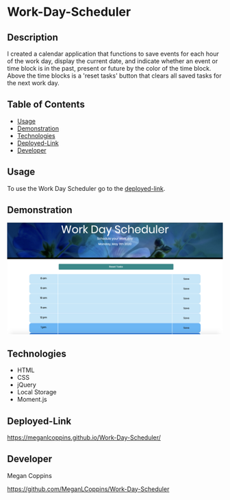 # Work-Day-Scheduler

## Description

I created a calendar application that functions to save events for each hour of the work day, display the current date, and indicate whether an event or time block is in the past, present or future by the color of the time block. Above the time blocks is a 'reset tasks' button that clears all saved tasks for the next work day.

## Table of Contents
* [Usage](#Usage)
* [Demonstration](#Demonstration)
* [Technologies](#Technologies)
* [Deployed-Link](#Deployed-Link)
* [Developer](#Developer)

## Usage

To use the Work Day Scheduler go to the [deployed-link](https://meganlcoppins.github.io/Work-Day-Scheduler/).

## Demonstration

<img src="https://github.com/MeganLCoppins/Work-Day-Scheduler/blob/master/assets/images/WorkDayScheduler.png?raw=true" alt="work day scheduler app">

## Technologies
* HTML
* CSS
* jQuery
* Local Storage
* Moment.js

## Deployed-Link
 
 https://meganlcoppins.github.io/Work-Day-Scheduler/

## Developer

Megan Coppins

https://github.com/MeganLCoppins/Work-Day-Scheduler
